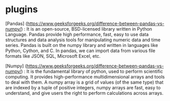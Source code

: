 # plugins

[Pandas] (https://www.geeksforgeeks.org/difference-between-pandas-vs-numpy/) : It is an open-source, BSD-licensed library written in Python Language. Pandas provide high performance, fast, easy to use data structures and data analysis tools for manipulating numeric data and time series. Pandas is built on the numpy library and written in languages like Python, Cython, and C. In pandas, we can import data from various file formats like JSON, SQL, Microsoft Excel, etc.

[Numpy] (https://www.geeksforgeeks.org/difference-between-pandas-vs-numpy/) : It is the fundamental library of python, used to perform scientific computing. It provides high-performance multidimensional arrays and tools to deal with them. A numpy array is a grid of values (of the same type) that are indexed by a tuple of positive integers, numpy arrays are fast, easy to understand, and give users the right to perform calculations across arrays.
